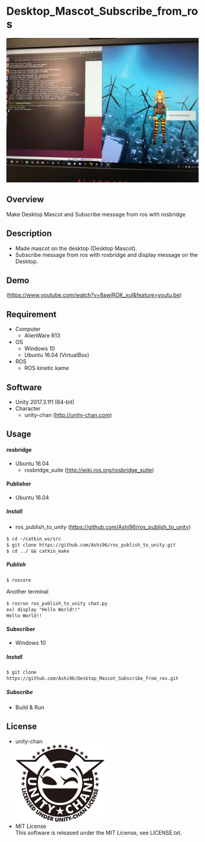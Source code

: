 # Desktop_Mascot_Subscribe_from_ros
![Alt](https://github.com/Ashi96/Desktop_Mascot_Subscribe_from_ros/blob/master/docs/images/Desktop_Mascot_Subscribe_from_ros.JPG)
## Overview
Make Desktop Mascot and Subscribe message from ros with rosbridge
## Description
- Made mascot on the desktop (Desktop Mascot).  
- Subscribe message from ros  with rosbridge and display message on the Desktop.  
## Demo
(https://www.youtube.com/watch?v=8awjROK_xuI&feature=youtu.be)
## Requirement
- Computer  
  - AlienWare R13
- OS
  - Windows 10
  - Ubuntu 16.04 (VirtualBox)
- ROS
  - ROS kinetic kame
## Software
- Unity 2017.3.1f1 (64-bit)
- Character
  - unity-chan  (http://unity-chan.com)
## Usage
#### rosbridge
- Ubuntu 16.04
  - rosbridge_suite  (http://wiki.ros.org/rosbridge_suite)
#### Publisher
- Ubuntu 16.04
##### Install
- ros_publish_to_unity  (https://github.com/Ashi96/ros_publish_to_unity)
~~~
$ cd ~/catkin_ws/src
$ git clone https://github.com/Ashi96/ros_publish_to_unity.git
$ cd ../ && catkin_make
~~~
##### Publish
~~~
$ roscore
~~~
Another terminal
~~~
$ rosrun ros_publish_to_unity chat.py
ex) display "Hello World!!"
Hello World!!
~~~
#### Subscriber
- Windows 10
##### Install
~~~
$ git clone https://github.com/Ashi96/Desktop_Mascot_Subscribe_from_ros.git
~~~
##### Subscribe
- Build & Run
## License
- unity-chan  
![Alt](https://github.com/Ashi96/Desktop_Mascot_Subscribe_from_ros/blob/master/docs/images/imageLicenseLogo.png)
- MIT License  
This software is released under the MIT License, see LICENSE.txt.
